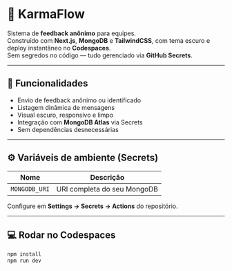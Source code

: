 # 🧠 KarmaFlow

Sistema de **feedback anônimo** para equipes.  
Construído com **Next.js**, **MongoDB** e **TailwindCSS**, com tema escuro e deploy instantâneo no **Codespaces**.  
Sem segredos no código — tudo gerenciado via **GitHub Secrets**.

---

## 🚀 Funcionalidades
- Envio de feedback anônimo ou identificado  
- Listagem dinâmica de mensagens  
- Visual escuro, responsivo e limpo  
- Integração com **MongoDB Atlas** via Secrets  
- Sem dependências desnecessárias

---

## ⚙️ Variáveis de ambiente (Secrets)

| Nome         | Descrição                  |
|---------------|----------------------------|
| `MONGODB_URI` | URI completa do seu MongoDB |

Configure em **Settings → Secrets → Actions** do repositório.

---

## 💻 Rodar no Codespaces
```bash
npm install
npm run dev
